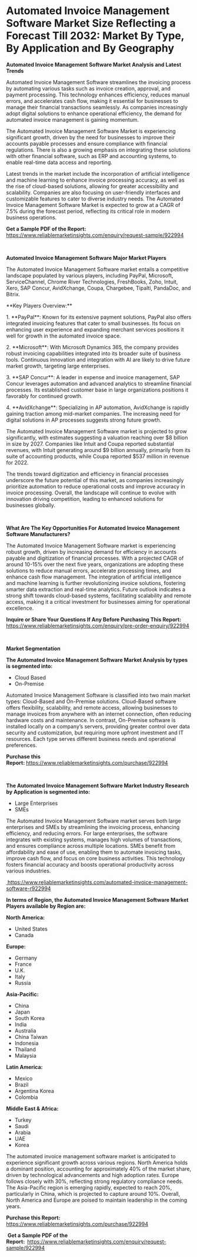 <p><h1>Automated Invoice Management Software Market Size Reflecting a Forecast Till 2032: Market By Type, By Application and By Geography</h1></p><p><strong>Automated Invoice Management Software Market Analysis and Latest Trends</strong></p>
<p><p>Automated Invoice Management Software streamlines the invoicing process by automating various tasks such as invoice creation, approval, and payment processing. This technology enhances efficiency, reduces manual errors, and accelerates cash flow, making it essential for businesses to manage their financial transactions seamlessly. As companies increasingly adopt digital solutions to enhance operational efficiency, the demand for automated invoice management is gaining momentum.</p><p>The Automated Invoice Management Software Market is experiencing significant growth, driven by the need for businesses to improve their accounts payable processes and ensure compliance with financial regulations. There is also a growing emphasis on integrating these solutions with other financial software, such as ERP and accounting systems, to enable real-time data access and reporting.</p><p>Latest trends in the market include the incorporation of artificial intelligence and machine learning to enhance invoice processing accuracy, as well as the rise of cloud-based solutions, allowing for greater accessibility and scalability. Companies are also focusing on user-friendly interfaces and customizable features to cater to diverse industry needs. The Automated Invoice Management Software Market is expected to grow at a CAGR of 7.5% during the forecast period, reflecting its critical role in modern business operations.</p></p>
<p><strong>Get a Sample PDF of the Report:&nbsp;</strong> <a href="https://www.reliablemarketinsights.com/enquiry/request-sample/922994?utm_campaign=3278&utm_medium=2&utm_source=Github&utm_content=ia&utm_term=18042025&utm_id=automated-invoice-management-software">https://www.reliablemarketinsights.com/enquiry/request-sample/922994</a></p>
<p>&nbsp;</p>
<p><strong>Automated Invoice Management Software Major Market Players</strong></p>
<p><p>The Automated Invoice Management Software market entails a competitive landscape populated by various players, including PayPal, Microsoft, ServiceChannel, Chrome River Technologies, FreshBooks, Zoho, Intuit, Xero, SAP Concur, AvidXchange, Coupa, Chargebee, Tipalti, PandaDoc, and Bitrix.</p><p>**Key Players Overview:**</p><p>1. **PayPal**: Known for its extensive payment solutions, PayPal also offers integrated invoicing features that cater to small businesses. Its focus on enhancing user experience and expanding merchant services positions it well for growth in the automated invoice space.</p><p>2. **Microsoft**: With Microsoft Dynamics 365, the company provides robust invoicing capabilities integrated into its broader suite of business tools. Continuous innovation and integration with AI are likely to drive future market growth, targeting large enterprises.</p><p>3. **SAP Concur**: A leader in expense and invoice management, SAP Concur leverages automation and advanced analytics to streamline financial processes. Its established customer base in large organizations positions it favorably for continued growth.</p><p>4. **AvidXchange**: Specializing in AP automation, AvidXchange is rapidly gaining traction among mid-market companies. The increasing need for digital solutions in AP processes suggests strong future growth.</p><p>The Automated Invoice Management Software market is projected to grow significantly, with estimates suggesting a valuation reaching over $8 billion in size by 2027. Companies like Intuit and Coupa reported substantial revenues, with Intuit generating around $9 billion annually, primarily from its suite of accounting products, while Coupa reported $537 million in revenue for 2022.</p><p>The trends toward digitization and efficiency in financial processes underscore the future potential of this market, as companies increasingly prioritize automation to reduce operational costs and improve accuracy in invoice processing. Overall, the landscape will continue to evolve with innovation driving competition, leading to enhanced solutions for businesses globally.</p></p>
<p>&nbsp;</p>
<p><strong>What Are The Key Opportunities For Automated Invoice Management Software Manufacturers?</strong></p>
<p><p>The Automated Invoice Management Software market is experiencing robust growth, driven by increasing demand for efficiency in accounts payable and digitization of financial processes. With a projected CAGR of around 10-15% over the next five years, organizations are adopting these solutions to reduce manual errors, accelerate processing times, and enhance cash flow management. The integration of artificial intelligence and machine learning is further revolutionizing invoice solutions, fostering smarter data extraction and real-time analytics. Future outlook indicates a strong shift towards cloud-based systems, facilitating scalability and remote access, making it a critical investment for businesses aiming for operational excellence.</p></p>
<p><strong>Inquire or Share Your Questions If Any Before Purchasing This Report:</strong> <a href="https://www.reliablemarketinsights.com/enquiry/pre-order-enquiry/922994?utm_campaign=3278&utm_medium=2&utm_source=Github&utm_content=ia&utm_term=18042025&utm_id=automated-invoice-management-software">https://www.reliablemarketinsights.com/enquiry/pre-order-enquiry/922994</a></p>
<p>&nbsp;</p>
<p><strong>Market Segmentation</strong></p>
<p><strong>The Automated Invoice Management Software Market Analysis by types is segmented into:</strong></p>
<p><ul><li>Cloud Based</li><li>On-Premise</li></ul></p>
<p><p>Automated Invoice Management Software is classified into two main market types: Cloud-Based and On-Premise solutions. Cloud-Based software offers flexibility, scalability, and remote access, allowing businesses to manage invoices from anywhere with an internet connection, often reducing hardware costs and maintenance. In contrast, On-Premise software is installed locally on a company’s servers, providing greater control over data security and customization, but requiring more upfront investment and IT resources. Each type serves different business needs and operational preferences.</p></p>
<p><strong>Purchase this Report:&nbsp;</strong><a href="https://www.reliablemarketinsights.com/purchase/922994?utm_campaign=3278&utm_medium=2&utm_source=Github&utm_content=ia&utm_term=18042025&utm_id=automated-invoice-management-software">https://www.reliablemarketinsights.com/purchase/922994</a></p>
<p>&nbsp;</p>
<p><strong>The Automated Invoice Management Software Market Industry Research by Application is segmented into:</strong></p>
<p><ul><li>Large Enterprises</li><li>SMEs</li></ul></p>
<p><p>The Automated Invoice Management Software market serves both large enterprises and SMEs by streamlining the invoicing process, enhancing efficiency, and reducing errors. For large enterprises, the software integrates with existing systems, manages high volumes of transactions, and ensures compliance across multiple locations. SMEs benefit from affordability and ease of use, enabling them to automate invoicing tasks, improve cash flow, and focus on core business activities. This technology fosters financial accuracy and boosts operational productivity across various industries.</p></p>
<p><a href="https://www.reliablemarketinsights.com/automated-invoice-management-software-r922994?utm_campaign=3278&utm_medium=2&utm_source=Github&utm_content=ia&utm_term=18042025&utm_id=automated-invoice-management-software">&nbsp;https://www.reliablemarketinsights.com/automated-invoice-management-software-r922994</a></p>
<p><strong>In terms of Region, the Automated Invoice Management Software Market Players available by Region are:</strong></p>
<p>
    <p> <strong> North America: </strong>
        <ul>
            <li>United States</li>
            <li>Canada</li>
        </ul>
        </p> 
    <p> <strong> Europe: </strong>
        <ul>
            <li>Germany</li>
            <li>France</li>
            <li>U.K.</li>
            <li>Italy</li>
            <li>Russia</li>
        </ul>
        </p> 
    <p> <strong> Asia-Pacific: </strong>
        <ul>
            <li>China</li>
            <li>Japan</li>
            <li>South Korea</li>
            <li>India</li>
            <li>Australia</li>
            <li>China Taiwan</li>
            <li>Indonesia</li>
            <li>Thailand</li>
            <li>Malaysia</li>
        </ul>
        </p> 
    <p> <strong> Latin America: </strong>
        <ul>
            <li>Mexico</li>
            <li>Brazil</li>
            <li>Argentina Korea</li>
            <li>Colombia</li>
        </ul>
        </p> 
    <p> <strong> Middle East & Africa: </strong>
        <ul>
            <li>Turkey</li>
            <li>Saudi</li>
            <li>Arabia</li>
            <li>UAE</li>
            <li>Korea</li>
        </ul>
    </p>
    </p>
<p><p>The automated invoice management software market is anticipated to experience significant growth across various regions. North America holds a dominant position, accounting for approximately 40% of the market share, driven by technological advancements and high adoption rates. Europe follows closely with 30%, reflecting strong regulatory compliance needs. The Asia-Pacific region is emerging rapidly, expected to reach 20%, particularly in China, which is projected to capture around 10%. Overall, North America and Europe are poised to maintain leadership in the coming years.</p></p>
<p><strong>Purchase this Report: </strong><a href="https://www.reliablemarketinsights.com/purchase/922994?utm_campaign=3278&utm_medium=2&utm_source=Github&utm_content=ia&utm_term=18042025&utm_id=automated-invoice-management-software">https://www.reliablemarketinsights.com/purchase/922994</a></p>
<p>&nbsp;<strong>Get a Sample PDF of the Report:&nbsp;&nbsp;</strong><a href="https://www.reliablemarketinsights.com/enquiry/request-sample/922994?utm_campaign=3278&utm_medium=2&utm_source=Github&utm_content=ia&utm_term=18042025&utm_id=automated-invoice-management-software">https://www.reliablemarketinsights.com/enquiry/request-sample/922994</a></p>
<p><strong></strong></p>
<p><p></p><p></p><p></p></p>